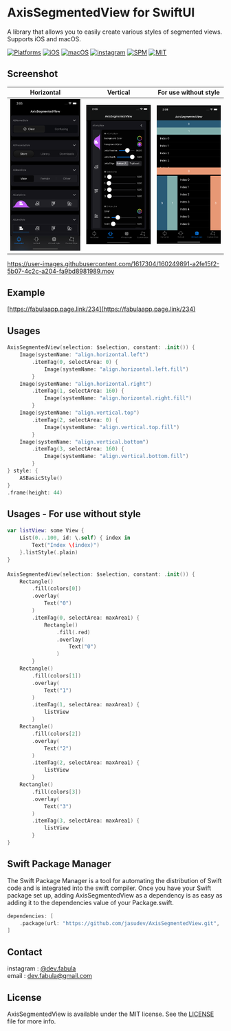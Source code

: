 # **AxisSegmentedView for SwiftUI**
A library that allows you to easily create various styles of segmented views. Supports iOS and macOS.

[![Platforms](https://img.shields.io/badge/Platforms-iOS%20%7C%20macOS-blue?style=flat-square)](https://developer.apple.com/macOS)
[![iOS](https://img.shields.io/badge/iOS-14.0-blue.svg)](https://developer.apple.com/iOS)
[![macOS](https://img.shields.io/badge/macOS-11.0-blue.svg)](https://developer.apple.com/macOS)
[![instagram](https://img.shields.io/badge/instagram-@dev.fabula-orange.svg?style=flat-square)](https://www.instagram.com/dev.fabula)
[![SPM](https://img.shields.io/badge/SPM-compatible-red?style=flat-square)](https://developer.apple.com/documentation/swift_packages/package/)
[![MIT](https://img.shields.io/badge/licenses-MIT-red.svg)](https://opensource.org/licenses/MIT)  

## Screenshot
|Horizontal|Vertical|For use without style|
|:---:|:---:|:---:|
|<img src="Markdown/AxisSegmentedView1.png">|<img src="Markdown/AxisSegmentedView2.png">|<img src="Markdown/AxisSegmentedView3.png">|


https://user-images.githubusercontent.com/1617304/160249891-a2fe15f2-5b07-4c2c-a204-fa9bd8981989.mov


## Example
[https://fabulaapp.page.link/234](https://fabulaapp.page.link/234)

## Usages
```swift
AxisSegmentedView(selection: $selection, constant: .init()) {
    Image(systemName: "align.horizontal.left")
        .itemTag(0, selectArea: 0) {
            Image(systemName: "align.horizontal.left.fill")
        }
    Image(systemName: "align.horizontal.right")
        .itemTag(1, selectArea: 160) {
            Image(systemName: "align.horizontal.right.fill")
        }
    Image(systemName: "align.vertical.top")
        .itemTag(2, selectArea: 0) {
            Image(systemName: "align.vertical.top.fill")
        }
    Image(systemName: "align.vertical.bottom")
        .itemTag(3, selectArea: 160) {
            Image(systemName: "align.vertical.bottom.fill")
        }
} style: {
    ASBasicStyle()
}
.frame(height: 44)
```

## Usages - For use without style
```swift
var listView: some View {
    List(0...100, id: \.self) { index in
        Text("Index \(index)")
    }.listStyle(.plain)
}
    
AxisSegmentedView(selection: $selection, constant: .init()) {
    Rectangle()
        .fill(colors[0])
        .overlay(
            Text("0")
        )
        .itemTag(0, selectArea: maxArea1) {
            Rectangle()
                .fill(.red)
                .overlay(
                    Text("0")
                )
        }
    Rectangle()
        .fill(colors[1])
        .overlay(
            Text("1")
        )
        .itemTag(1, selectArea: maxArea1) {
            listView
        }
    Rectangle()
        .fill(colors[2])
        .overlay(
            Text("2")
        )
        .itemTag(2, selectArea: maxArea1) {
            listView
        }
    Rectangle()
        .fill(colors[3])
        .overlay(
            Text("3")
        )
        .itemTag(3, selectArea: maxArea1) {
            listView
        }
}
```
  
## Swift Package Manager
The Swift Package Manager is a tool for automating the distribution of Swift code and is integrated into the swift compiler. Once you have your Swift package set up, adding AxisSegmentedView as a dependency is as easy as adding it to the dependencies value of your Package.swift.

```swift
dependencies: [
    .package(url: "https://github.com/jasudev/AxisSegmentedView.git", .branch("main"))
]
```

## Contact
instagram : [@dev.fabula](https://www.instagram.com/dev.fabula)  
email : [dev.fabula@gmail.com](mailto:dev.fabula@gmail.com)

## License
AxisSegmentedView is available under the MIT license. See the [LICENSE](LICENSE) file for more info.

